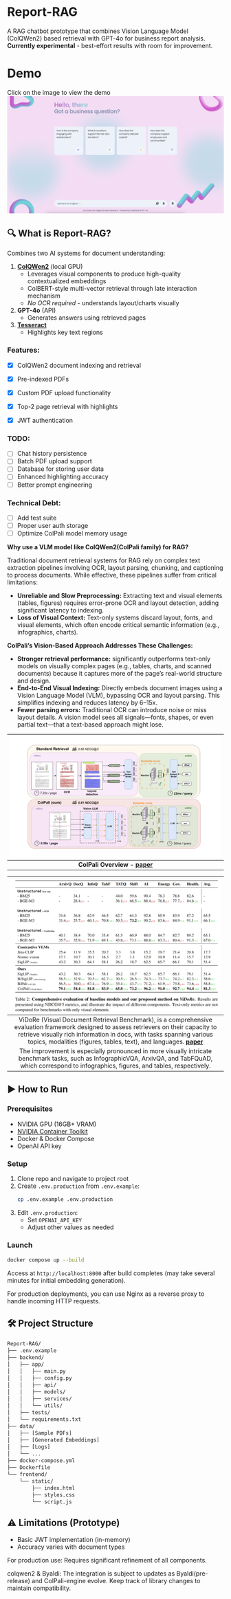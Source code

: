 # Report-RAG

A RAG chatbot prototype that combines Vision Language Model (ColQWen2) based retrieval with GPT-4o for business report analysis. **Currently experimental** - best-effort results with room for improvement.


# Demo
Click on the image to view the demo
[![Report-RAG-demo](./assets/screenshot.png)](https://youtu.be/w5iZgXIolJ8)

## 🔍 What is Report-RAG?
Combines two AI systems for document understanding:
1. **[ColQWen2](https://github.com/illuin-tech/colpali)** (local GPU)
   - Leverages visual components to produce high-quality contextualized embeddings
   - ColBERT-style multi-vector retrieval through late interaction mechanism
   - *No OCR required* - understands layout/charts visually
2. **GPT-4o** (API)
   - Generates answers using retrieved pages
3. **[Tesseract](https://github.com/tesseract-ocr/tesseract)**
   - Highlights key text regions

### Features:
- [X] ColQWen2 document indexing and retrieval
- [X] Pre-indexed PDFs
- [X] Custom PDF upload functionality
- [X] Top-2 page retrieval with highlights
- [X] JWT authentication


### TODO:
- [ ] Chat history persistence
- [ ] Batch PDF upload support
- [ ] Database for storing user data
- [ ] Enhanced highlighting accuracy
- [ ] Better prompt engineering

### Technical Debt:
- [ ] Add test suite
- [ ] Proper user auth storage
- [ ] Optimize ColPali model memory usage

**Why use a VLM model like ColQWen2(ColPali family) for RAG?**

Traditional document retrieval systems for RAG rely on complex text extraction pipelines involving OCR, layout parsing, chunking, and captioning to process documents. While effective, these pipelines suffer from critical limitations:

- **Unreliable and Slow Preprocessing:** Extracting text and visual elements (tables, figures) requires error-prone OCR and layout detection, adding significant latency to indexing.
- **Loss of Visual Context:** Text-only systems discard layout, fonts, and visual elements, which often encode critical semantic information (e.g., infographics, charts).

**ColPali’s Vision-Based Approach Addresses These Challenges:**

- **Stronger retrieval performance:** significantly outperforms text-only models on visually complex pages (e.g., tables, charts, and scanned documents) because it captures more of the page’s real-world structure and design.
- **End-to-End Visual Indexing:** Directly embeds document images using a Vision Language Model (VLM), bypassing OCR and layout parsing. This simplifies indexing and reduces latency by 6–15x.
- **Fewer parsing errors:** Traditional OCR can introduce noise or miss layout details. A vision model sees all signals—fonts, shapes, or even partial text—that a text-based approach might lose.


|![Latency](./assets/colpali.png)|
|:--:|
| **ColPali Overview - [paper](https://arxiv.org/abs/2407.01449)** |

|![Results](./assets/colpali_results.png)|
|:--:|
| ViDoRe (Visual Document Retrieval Benchmark), is a comprehensive evaluation framework designed to assess retrievers on their capacity to retrieve visually rich information in docs, with tasks spanning various topics, modalities (figures, tables, text), and languages. **[paper](https://arxiv.org/abs/2407.01449)** |
|The improvement is especially pronounced in more visually intricate benchmark tasks, such as InfographicVQA, ArxivQA, and TabFQuAD, which correspond to infographics, figures, and tables, respectively.|

## ▶️ How to Run

### Prerequisites
- NVIDIA GPU (16GB+ VRAM)
- [NVIDIA Container Toolkit](https://docs.nvidia.com/datacenter/cloud-native/container-toolkit/latest/install-guide.html)
- Docker & Docker Compose
- OpenAI API key

### Setup
1. Clone repo and navigate to project root
2. Create `.env.production` from `.env.example`:
   ```bash
   cp .env.example .env.production
   ```
3. Edit `.env.production`:
   - Set `OPENAI_API_KEY`
   - Adjust other values as needed

### Launch
```bash
docker compose up --build
```
Access at `http://localhost:8000` after build completes (may take several minutes for initial embedding generation).

For production deployments, you can use Nginx as a reverse proxy to handle incoming HTTP requests.

## 🛠️ Project Structure
```
Report-RAG/
├── .env.example
├── backend/
│   ├── app/
│   │   ├── main.py
│   │   ├── config.py
│   │   ├── api/
│   │   ├── models/
│   │   ├── services/
│   │   └── utils/
│   ├── tests/
│   └── requirements.txt
├── data/
│   ├── [Sample PDFs]
│   ├── [Generated Embeddings]
│   ├── [Logs]
│   └── ...
├── docker-compose.yml
├── Dockerfile
└── frontend/
    └── static/
        ├── index.html
        ├── styles.css
        └── script.js
```

## ⚠️ Limitations (Prototype)
- Basic JWT implementation (in-memory)
- Accuracy varies with document types

For production use: Requires significant refinement of all components.

colqwen2 & Byaldi: The integration is subject to updates as Byaldi(pre-release) and ColPali-engine evolve. Keep track of library changes to maintain compatibility.
